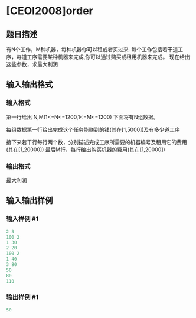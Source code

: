 # [CEOI2008]order

## 题目描述

有N个工作，M种机器，每种机器你可以租或者买过来. 每个工作包括若干道工序，每道工序需要某种机器来完成,你可以通过购买或租用机器来完成。 现在给出这些参数，求最大利润

## 输入输出格式

### 输入格式

第一行给出 N,M(1<=N<=1200,1<=M<=1200) 下面将有N组数据。

每组数据第一行给出完成这个任务能赚到的钱(其在[1,5000])及有多少道工序

接下来若干行每行两个数，分别描述完成工序所需要的机器编号及租用它的费用(其在[1,20000]) 最后M行，每行给出购买机器的费用(其在[1,20000])

### 输出格式

最大利润

## 输入输出样例

### 输入样例 #1

```cpp
2 3
100 2
1 30
2 20
100 2
1 40
3 80
50
80
110
```


### 输出样例 #1

```cpp
50
```


